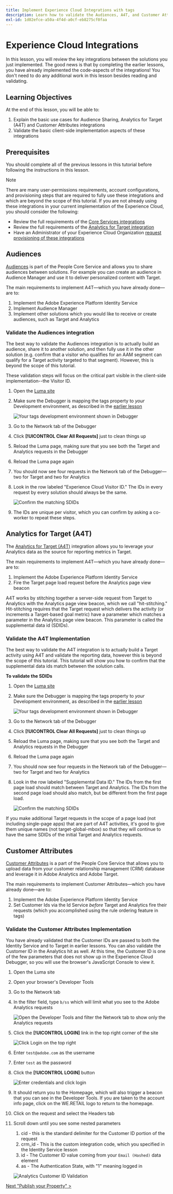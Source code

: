 ```yaml
---
title: Implement Experience Cloud Integrations with tags
description: Learn how to validate the Audiences, A4T, and Customer Attributes integrations in your Adobe Experience Cloud implementation. This lesson is part of the Implement the Experience Cloud in websites tutorial.
exl-id: 1d02efce-a50a-4f4d-a0cf-eb8275cf0faa
---
```

# Experience Cloud Integrations

In this lesson, you will review the key integrations between the solutions you  just implemented. The good news is that by completing the earlier lessons, you have already implemented the code-aspects of the integrations! You don't need to do any additional work in this lesson besides reading and validating.

## Learning Objectives

At the end of this lesson, you will be able to:

1. Explain the basic use cases for Audience Sharing, Analytics for Target (A4T) and Customer Attributes integrations
1. Validate the basic client-side implementation aspects of these integrations

## Prerequisites

You should complete all of the previous lessons in this tutorial before following the  instructions in this lesson.

>[!NOTE]
>
>There are many user-permissions requirements, account configurations, and provisioning steps that are required to fully use these integrations and which are beyond the scope of this tutorial. If you are not already using these integrations in your current implementation of the Experience Cloud, you should consider the following:
>
>* Review the full requirements of the [Core Services integrations](https://experienceleague.adobe.com/docs/core-services/interface/about-core-services/core-services.html)
>* Review the full requirements of the [Analytics for Target integration](https://experienceleague.adobe.com/docs/target/using/integrate/a4t/before-implement.html)
>* Have an Administrator of your Experience Cloud Organization [request provisioning of these integrations](https://www.adobe.com/go/audiences)

## Audiences

[Audiences](https://experienceleague.adobe.com/docs/core-services/interface/audiences/audience-library.html) is part of the People Core Service and allows you to share audiences between solutions. For example you can create an audience in Audience Manager and use it to deliver personalized content with Target.

The main requirements to implement A4T&mdash;which you have already done&mdash;are to:

1. Implement the Adobe Experience Platform Identity Service
1. Implement Audience Manager
1. Implement other solutions which you would like to receive or create audiences, such as Target and Analytics

### Validate the Audiences integration

The best way to validate the Audiences integration is to actually build an audience, share it to another solution, and then fully use it in the other solution (e.g. confirm that a visitor who qualifies for an AAM segment can qualify for a Target activity targeted to that segment). However, this is beyond the scope of this tutorial.

These validation steps will focus on the critical part visible in the client-side implementation--the Visitor ID.

1. Open the [Luma site](https://luma.enablementadobe.com/content/luma/us/en.html)

1. Make sure the Debugger is mapping the tags property to *your* Development environment, as described in the [earlier lesson](switch-environments.md)

   ![Your tags development environment shown in Debugger](images/switchEnvironments-debuggerOnWeRetail.png)

1. Go to the Network tab of the Debugger

1. Click **[!UICONTROL Clear All Requests]** just to clean things up

1. Reload the Luma page, making sure that you see both the Target and Analytics requests in the Debugger

1. Reload the Luma page again
  
1. You should now see four requests in the Network tab of the Debugger&mdash;two for Target and two for Analytics

1. Look in the row labeled "Experience Cloud Visitor ID." The IDs in every request by every solution should always be the same.

   ![Confirm the matching SDIDs](images/integrations-matchingECIDs.png)

1. The IDs are unique per visitor, which you can confirm by asking a co-worker to repeat these steps.

## Analytics for Target (A4T)

The [Analytics for Target (A4T)](https://experienceleague.adobe.com/docs/target/using/integrate/a4t/a4t.html) integration allows you to leverage your Analytics data as the source for reporting metrics in Target.  

The main requirements to implement A4T&mdash;which you have already done&mdash;are to:

1. Implement the Adobe Experience Platform Identity Service
1. Fire the Target page load request before the Analytics page view beacon

A4T works by stitching together a server-side request from Target to Analytics with the Analytics page view beacon, which we call "hit-stitching."  Hit-stitching requires that the Target request which delivers the activity (or increments a Target-based goal metric) have a parameter which matches a parameter in the Analytics page view beacon. This parameter is called the supplemental data id (SDIDs).

### Validate the A4T Implementation

The best way to validate the A4T integration is to actually build a Target activity using A4T and validate the reporting data, however this is beyond the scope of this tutorial. This tutorial will show you how to confirm that the supplemental data ids match between the solution calls.

**To validate the SDIDs**

1. Open the [Luma site](https://luma.enablementadobe.com/content/luma/us/en.html)

1. Make sure the Debugger is mapping the tags property to *your* Development environment, as described in the [earlier lesson](switch-environments.md)

   ![Your tags development environment shown in Debugger](images/switchEnvironments-debuggerOnWeRetail.png)

1. Go to the Network tab of the Debugger

1. Click **[!UICONTROL Clear All Requests]** just to clean things up

1. Reload the Luma page, making sure that you see both the Target and Analytics requests in the Debugger

1. Reload the Luma page again
  
1. You should now see four requests in the Network tab of the Debugger&mdash;two for Target and two for Analytics

1. Look in the row labeled "Supplemental Data ID." The IDs from the first page load should match between Target and Analytics. The IDs from the second page load should also match, but be different from the first page load.

   ![Confirm the matching SDIDs](images/integrations-matchingSDIDs.png)

If you make additional Target requests in the scope of a page load (not including single-page apps) that are part of A4T activities, it's good to give them unique names (not target-global-mbox) so that they will continue to have the same SDIDs of the initial Target and Analytics requests.

## Customer Attributes

[Customer Attributes](https://experienceleague.adobe.com/docs/core-services/interface/customer-attributes/attributes.html) is a part of the People Core Service that allows you to upload data from your customer relationship management (CRM) database and leverage it in Adobe Analytics and Adobe Target.

The main requirements to implement Customer Attributes&mdash;which you have already done&mdash;are to:

1. Implement the Adobe Experience Platform Identity Service
1. Set Customer Ids via the Id Service *before* Target and Analytics fire their requests (which you accomplished using the rule ordering feature in tags)

### Validate the Customer Attributes Implementation

You have already validated that the Customer IDs are passed to both the Identity Service and to Target in earlier lessons. You can also validate the Customer ID in the Analytics hit as well.
At this time, the Customer ID is one of the few parameters that does not show up in the Experience Cloud Debugger, so you will use the browser's JavaScript Console to view it.

1. Open the Luma site
1. Open your browser's Developer Tools
1. Go to the Network tab
1. In the filter field, type `b/ss` which will limit what you see to the Adobe Analytics requests

    ![Open the Developer Tools and filter the Network tab to show only the Analytics requests](images/aam-openTheJSConsole.png)

1. Click the **[!UICONTROL LOGIN]** link in the top right corner of the site

   ![Click Login on the top right](images/idservice-loginNav.png)

1. Enter `test@adobe.com` as the username
1. Enter `test` as the password
1. Click the **[!UICONTROL LOGIN]** button

   ![Enter credentials and click login](images/idservice-login.png)

1. It should return you to the Homepage, which will also trigger a beacon that you can see in the Developer Tools. If you are taken to the account info page, click on the WE.RETAIL logo to return to the homepage.
1. Click on the request and select the Headers tab
1. Scroll down until you see some nested parameters
   1. cid - this is the standard delimiter for the Customer ID portion of the request
   1. crm_id - This is the custom integration code, which you specified in the Identity Service lesson
   1. id - The Customer ID value coming from your `Email (Hashed)` data element
   1. as - The Authentication State, with "1" meaning logged in

    ![Analytics Customer ID Validation](images/integrations-analyticsCustomerIDValidation.png)

[Next "Publish your Property" >](publish.md)
